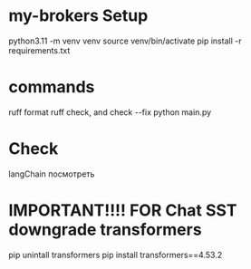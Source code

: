 # my-brokers Setup
python3.11 -m venv venv
source venv/bin/activate
pip install -r requirements.txt 

# commands
ruff format
ruff check, and check --fix
python main.py

# Check
langChain посмотреть

# IMPORTANT!!!! FOR Chat SST downgrade transformers
pip unintall transformers
pip install transformers==4.53.2